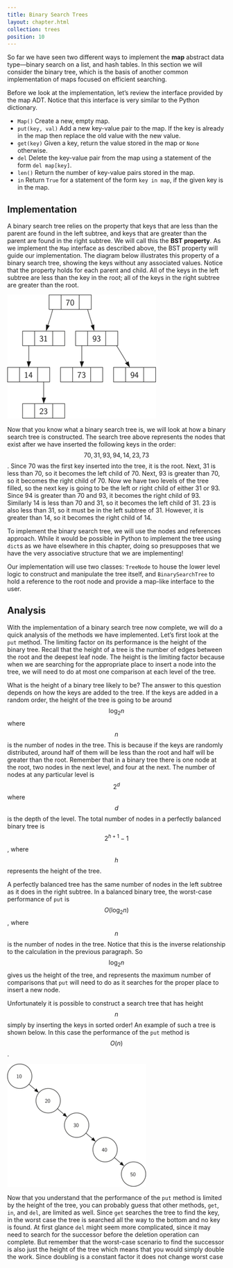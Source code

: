 ```yaml
---
title: Binary Search Trees
layout: chapter.html
collection: trees
position: 10
---
```


So far we have seen two different ways to implement the **map** abstract
data type—binary search on a list, and hash tables. In this section we
will consider the binary tree, which is the basis of another common
implementation of maps focused on efficient searching.

Before we look at the implementation, let’s review the interface
provided by the map ADT. Notice that this interface is very
similar to the Python dictionary.

-   `Map()` Create a new, empty map.
-   `put(key, val)` Add a new key-value pair to the map. If the key is
    already in the map then replace the old value with the new value.
-   `get(key)` Given a key, return the value stored in the map or
    `None` otherwise.
-   `del` Delete the key-value pair from the map using a statement of
    the form `del map[key]`.
-   `len()` Return the number of key-value pairs stored in the map.
-   `in` Return `True` for a statement of the form `key in map`, if the
    given key is in the map.


Implementation
---

A binary search tree relies on the property that keys that are less than
the parent are found in the left subtree, and keys that are greater than
the parent are found in the right subtree. We will call this the **BST
property**. As we implement the `Map` interface as described above, the
BST property will guide our implementation. The diagram below
illustrates this property of a binary search tree, showing the keys
without any associated values. Notice that the property holds for each
parent and child. All of the keys in the left subtree are less than the
key in the root; all of the keys in the right subtree are greater than
the root.

![A simple binary search tree](figures/simple-binary-search-tree.png)

Now that you know what a binary search tree is, we will look at how a
binary search tree is constructed. The search tree above represents the nodes that exist after we
have inserted the following keys in the order:
$$70, 31, 93, 94, 14, 23, 73$$. Since 70 was the first key inserted into the
tree, it is the root. Next, 31 is less than 70, so it becomes the left
child of 70. Next, 93 is greater than 70, so it becomes the right child
of 70. Now we have two levels of the tree filled, so the next key is
going to be the left or right child of either 31 or 93. Since 94 is
greater than 70 and 93, it becomes the right child of 93. Similarly 14
is less than 70 and 31, so it becomes the left child of 31. 23 is also
less than 31, so it must be in the left subtree of 31. However, it is
greater than 14, so it becomes the right child of 14.

To implement the binary search tree, we will use the nodes and
references approach. While it would be possible in Python to implement
the tree using `dict`s as we have elsewhere in this chapter, doing so
presupposes that we have the very associative structure that we are
implementing!

Our implementation will use two classes: `TreeNode` to house the lower
level logic to construct and manipulate the tree itself, and
`BinarySearchTree` to hold a reference to the root node and provide a
map-like interface to the user.

<!-- litpy trees/binary_search_tree.py -->

Analysis
---

With the implementation of a binary search tree now complete, we will do
a quick analysis of the methods we have implemented. Let’s first look at
the `put` method. The limiting factor on its performance is the height
of the binary tree. Recall that the height
of a tree is the number of edges between the root and the deepest leaf
node. The height is the limiting factor because when we are searching
for the appropriate place to insert a node into the tree, we will need
to do at most one comparison at each level of the tree.

What is the height of a binary tree likely to be? The answer to this
question depends on how the keys are added to the tree. If the keys are
added in a random order, the height of the tree is going to be around
$$\log_2{n}$$ where $$n$$ is the number of nodes in the tree. This is
because if the keys are randomly distributed, around half of them will be
less than the root and half will be greater than the root. Remember that
in a binary tree there is one node at the root, two nodes in the next
level, and four at the next. The number of nodes at any particular level
is $$2^d$$ where $$d$$ is the depth of the level. The total number of nodes
in a perfectly balanced binary tree is $$2^{h+1}-1$$, where $$h$$ represents
the height of the tree.

A perfectly balanced tree has the same number of nodes in the left
subtree as it does in the right subtree. In a balanced binary tree, the worst-case
performance of `put` is $$O(\log_2{n})$$, where $$n$$ is the number of nodes
in the tree. Notice that this is the inverse relationship to the
calculation in the previous paragraph. So $$\log_2{n}$$ gives us the
height of the tree, and represents the maximum number of comparisons
that `put` will need to do as it searches for the proper place to insert
a new node.

Unfortunately it is possible to construct a search tree that has height
$$n$$ simply by inserting the keys in sorted order! An example of such a
tree is shown below. In this
case the performance of the `put` method is $$O(n)$$.

![A skewed binary search tree would give poor performance](figures/skewed-tree.png)

Now that you understand that the performance of the `put` method is
limited by the height of the tree, you can probably guess that other
methods, `get`, `in`, and `del`, are limited as well. Since `get` searches
the tree to find the key, in the worst case the tree is searched all the
way to the bottom and no key is found. At first glance `del` might seem
more complicated, since it may need to search for the successor before
the deletion operation can complete. But remember that the worst-case
scenario to find the successor is also just the height of the tree which
means that you would simply double the work. Since doubling is a
constant factor it does not change worst case
